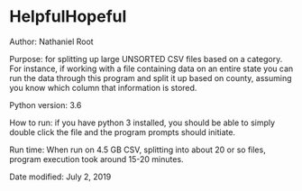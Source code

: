 # HelpfulHopeful
Author: Nathaniel Root

Purpose: for splitting up large UNSORTED CSV files based on a category.
		For instance, if working with a file containing data on an entire state
		you can run the data through this program and split it up based on county,
		assuming you know which column that information is stored.


Python version: 3.6


How to run: if you have python 3 installed, you should be able to simply double click
the file and the program prompts should initiate.

Run time: When run on 4.5 GB CSV, splitting into about 20 or so files, program execution took around 15-20 minutes.

Date modified: July 2, 2019
